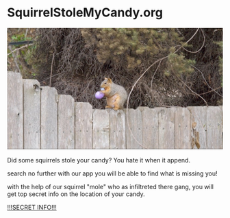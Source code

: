# SquirrelStoleMyCandy.org

![image](/images/squirrel.jpg)

Did some squirrels stole your candy? You hate it when it append.

search no further with our app you will be able to find what is missing you!

with the help of our squirrel "mole" who as infiltreted there gang, 
you will get top secret info on the location of your candy.

[!!!SECRET INFO!!!](https://francoisduguayg.github.io/SquirrelStoleMyCandy.org/web)

